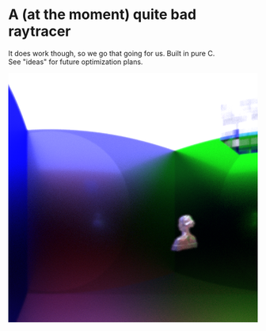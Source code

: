 # A (at the moment) quite bad raytracer
It does work though, so we go that going for us. Built in pure C.  
See "ideas" for future optimization plans.

![alt text](results/statue.bmp "example image")
